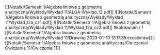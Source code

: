 ![[Notatki/Semestr 1/Algebra liniowa z geometrią analityczną/Wykłady/Wykład 11/ALGA-Wyklad_12.pdf]]
![[Notatki/Semestr 1/Algebra liniowa z geometrią analityczną/Wykłady/Wykład 11/Wyklad_12a_cz1.pdf]]
![[Notatki/Semestr 1/Algebra liniowa z geometrią analityczną/Wykłady/Wykład 11/Wyklad_12a_cz2.pdf]]
#kolokwium 
{
![[Notatki/Semestr 1/Algebra liniowa z geometrią analityczną/Wykłady/Wykład 11/Drawing 2023-01-10 13.17.35.excalidraw]]
}[[Notatki/Semestr 1/Algebra liniowa z geometrią analityczną/Ćwiczenia/Ćwiczenia 11/Ćwiczenia 11]]